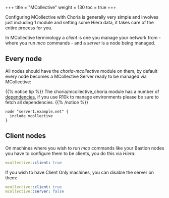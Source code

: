 +++
title = "MCollective"
weight = 130
toc = true
+++

Configuring MCollective with Choria is generally very simple and involves just including 1 module and setting some Hiera data, it takes care of the entire process for you.

In MCollective terminology a _client_ is one you manage your network from - where you run _mco_ commands - and a _server_ is a node being managed.

## Every node

All nodes should have the _choria-mcollective_ module on them, by default every node becomes a MCollective Server ready to be managed via MCollective:

{{% notice tip %}}
The choria/mcollective_choria module has a number of [dependencies](https://forge.puppet.com/choria/mcollective_choria/dependencies), if you use R10k to manage environments please be sure to fetch all dependencies.
{{% /notice %}}


```puppet
node "server1.example.net" {
  include mcollective
}
```

## Client nodes

On machines where you wish to run _mco_ commands like your Bastion nodes you have to configure them to be clients, you do this via _Hiera_:

```yaml
mcollective::client: true
```

If you wish to have Client Only machines, you can disable the server on them:

```yaml
mcollective::client: true
mcollective::server: false
```
